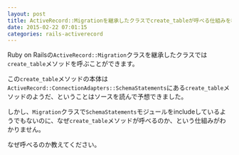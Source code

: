 ```yaml
---
layout: post
title: ActiveRecord::Migrationを継承したクラスでcreate_tableが呼べる仕組みを教えてください
date: 2015-02-22 07:01:15
categories: rails-activerecord
---
```

<p>Ruby on Railsの<code>ActiveRecord::Migration</code>クラスを継承したクラスでは<code>create_table</code>メソッドを呼ぶことができます。</p>

<p>この<code>create_table</code>メソッドの本体は<code>ActiveRecord::ConnectionAdapters::SchemaStatements</code>にある<code>create_table</code>メソッドのようだ、ということはソースを読んで予想できました。</p>

<p>しかし、<code>Migration</code>クラスで<code>SchemaStatements</code>モジュールをincludeしているようでもないのに、なぜ<code>create_table</code>メソッドが呼べるのか、という仕組みがわかりません。</p>

<p>なぜ呼べるのか教えてください。</p>
